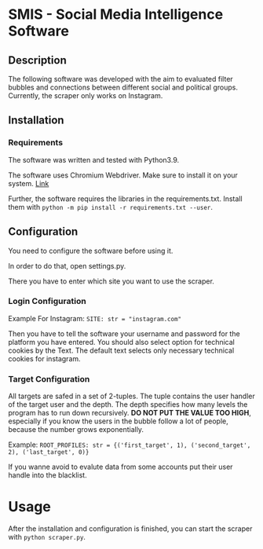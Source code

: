 # SMIS - Social Media Intelligence Software



## Description 

The following software was developed with the aim to evaluated filter bubbles and connections between different social and political groups.
Currently, the scraper only works on Instagram.



## Installation

### Requirements 

The software was written and tested with Python3.9.

The software uses Chromium Webdriver. Make sure to install it on your system. [Link](https://chromedriver.chromium.org/)

Further, the software requires the libraries in the requirements.txt. Install them with
`python -m pip install -r requirements.txt --user`.

## Configuration 

You need to configure the software before using it.

In order to do that, open settings.py.

There you have to enter which site you want to use the scraper. 

### Login Configuration
Example For Instagram: `SITE: str = "instagram.com"`

Then you have to tell the software your username and password for the platform you have entered. You should also select option for technical cookies by the Text. The default text selects only necessary technical cookies for instagram.

### Target Configuration 
All targets are safed in a set of 2-tuples. The tuple contains the user handler of the target user and the depth.
The depth specifies how many levels the program has to run down recursively. **DO NOT PUT THE VALUE TOO HIGH**, especially if you know the users in the bubble follow a lot of people, because the number grows exponentially. 

Example: `ROOT_PROFILES: str = {('first_target', 1), ('second_target', 2), ('last_target', 0)}`

If you wanne avoid to evalute data from some accounts put their user handle into the blacklist.

# Usage 
After the installation and configuration is finished, you can start the scraper with `python scraper.py`. 
 
